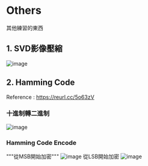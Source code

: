 # Others
其他練習的東西

## 1. SVD影像壓縮
![image](https://user-images.githubusercontent.com/83625018/117754459-f73a8c00-b24c-11eb-8751-fb059abe0e59.png)

## 2. Hamming Code
Reference : https://reurl.cc/5o63zV
### 十進制轉二進制
![image](https://user-images.githubusercontent.com/83625018/117917006-d6d90300-b31a-11eb-9733-5eecb9b663f8.png)
### Hamming Code Encode
"""從MSB開始加密"""
![image](https://user-images.githubusercontent.com/83625018/118066710-c5066700-b3d1-11eb-8edd-da157f350513.png)
從LSB開始加密
![image](https://user-images.githubusercontent.com/83625018/118066814-f5e69c00-b3d1-11eb-921e-b6e62ba389e8.png)
